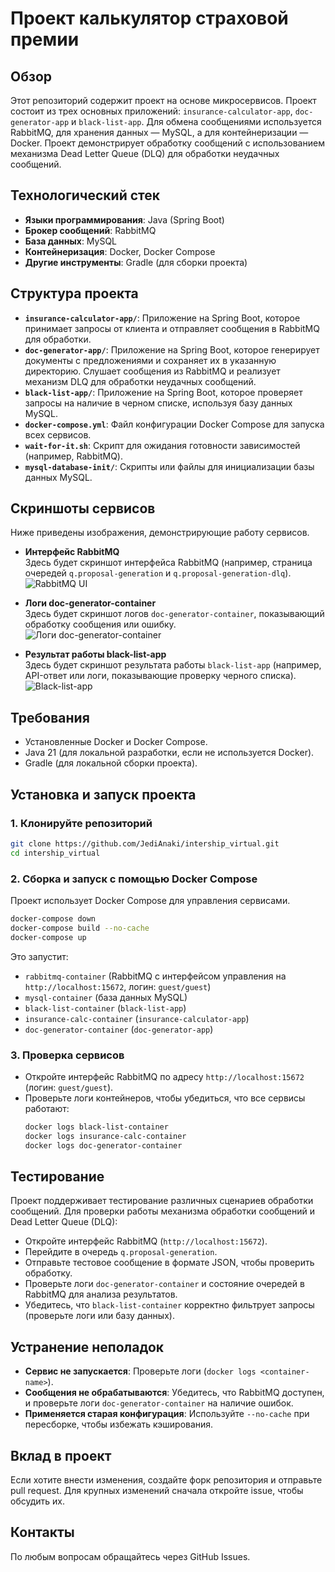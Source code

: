 # Проект калькулятор страховой премии

## Обзор
Этот репозиторий содержит проект на основе микросервисов. Проект состоит из трех основных приложений: `insurance-calculator-app`, `doc-generator-app` и `black-list-app`. Для обмена сообщениями используется RabbitMQ, для хранения данных — MySQL, а для контейнеризации — Docker. Проект демонстрирует обработку сообщений с использованием механизма Dead Letter Queue (DLQ) для обработки неудачных сообщений.

## Технологический стек
- **Языки программирования**: Java (Spring Boot)
- **Брокер сообщений**: RabbitMQ
- **База данных**: MySQL
- **Контейнеризация**: Docker, Docker Compose
- **Другие инструменты**: Gradle (для сборки проекта)

## Структура проекта
- **`insurance-calculator-app/`**: Приложение на Spring Boot, которое принимает запросы от клиента и отправляет сообщения в RabbitMQ для обработки.
- **`doc-generator-app/`**: Приложение на Spring Boot, которое генерирует документы с предложениями и сохраняет их в указанную директорию. Слушает сообщения из RabbitMQ и реализует механизм DLQ для обработки неудачных сообщений.
- **`black-list-app/`**: Приложение на Spring Boot, которое проверяет запросы на наличие в черном списке, используя базу данных MySQL.
- **`docker-compose.yml`**: Файл конфигурации Docker Compose для запуска всех сервисов.
- **`wait-for-it.sh`**: Скрипт для ожидания готовности зависимостей (например, RabbitMQ).
- **`mysql-database-init/`**: Скрипты или файлы для инициализации базы данных MySQL.

## Скриншоты сервисов
Ниже приведены изображения, демонстрирующие работу сервисов.

- **Интерфейс RabbitMQ**  
  Здесь будет скриншот интерфейса RabbitMQ (например, страница очередей `q.proposal-generation` и `q.proposal-generation-dlq`).  
  ![RabbitMQ UI](screenshots/rabbitmq-ui.png)

- **Логи doc-generator-container**  
  Здесь будет скриншот логов `doc-generator-container`, показывающий обработку сообщения или ошибку.  
  ![Логи doc-generator-container](screenshots/doc-generator-logs.png)

- **Результат работы black-list-app**  
  Здесь будет скриншот результата работы `black-list-app` (например, API-ответ или логи, показывающие проверку черного списка).  
  ![Black-list-app](screenshots/black-list-result.png)

## Требования
- Установленные Docker и Docker Compose.
- Java 21 (для локальной разработки, если не используется Docker).
- Gradle (для локальной сборки проекта).

## Установка и запуск проекта

### 1. Клонируйте репозиторий
```bash
git clone https://github.com/JediAnaki/intership_virtual.git
cd intership_virtual
```

### 2. Сборка и запуск с помощью Docker Compose
Проект использует Docker Compose для управления сервисами.
```bash
docker-compose down
docker-compose build --no-cache
docker-compose up
```
Это запустит:
- `rabbitmq-container` (RabbitMQ с интерфейсом управления на `http://localhost:15672`, логин: `guest/guest`)
- `mysql-container` (база данных MySQL)
- `black-list-container` (`black-list-app`)
- `insurance-calc-container` (`insurance-calculator-app`)
- `doc-generator-container` (`doc-generator-app`)

### 3. Проверка сервисов
- Откройте интерфейс RabbitMQ по адресу `http://localhost:15672` (логин: `guest/guest`).
- Проверьте логи контейнеров, чтобы убедиться, что все сервисы работают:
  ```bash
  docker logs black-list-container
  docker logs insurance-calc-container
  docker logs doc-generator-container
  ```

## Тестирование
Проект поддерживает тестирование различных сценариев обработки сообщений. Для проверки работы механизма обработки сообщений и Dead Letter Queue (DLQ):
- Откройте интерфейс RabbitMQ (`http://localhost:15672`).
- Перейдите в очередь `q.proposal-generation`.
- Отправьте тестовое сообщение в формате JSON, чтобы проверить обработку.
- Проверьте логи `doc-generator-container` и состояние очередей в RabbitMQ для анализа результатов.
- Убедитесь, что `black-list-container` корректно фильтрует запросы (проверьте логи или базу данных).

## Устранение неполадок
- **Сервис не запускается**: Проверьте логи (`docker logs <container-name>`).
- **Сообщения не обрабатываются**: Убедитесь, что RabbitMQ доступен, и проверьте логи `doc-generator-container` на наличие ошибок.
- **Применяется старая конфигурация**: Используйте `--no-cache` при пересборке, чтобы избежать кэширования.

## Вклад в проект
Если хотите внести изменения, создайте форк репозитория и отправьте pull request. Для крупных изменений сначала откройте issue, чтобы обсудить их.

## Контакты
По любым вопросам обращайтесь через GitHub Issues.

